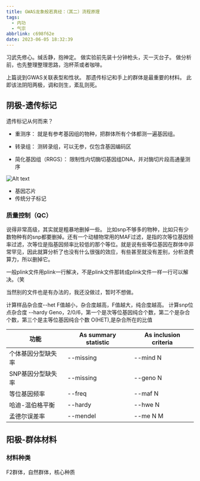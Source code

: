 ```yaml
---
title: GWAS龙象般若真经：（其二）流程原理
tags:
  - 内功
  - 气宗
abbrlink: c698f62e
date: 2023-06-05 18:32:39
---
```


习武先修心。缄舌静，抱神定。
做实验前先装十分钟枪头，灭一灭台子。
做分析前，也先整理整理思路，泡杯茶或者咖啡。

上篇说到GWAS关联表型和性状。
那遗传标记和手上的群体是最重要的材料。
此即该法阴阳两极，调和则生，紊乱则死。

## 阴极-遗传标记
遗传标记从何而来？
- 重测序：
就是有参考基因组的物种，把群体所有个体都测一遍基因组。

- 转录组：
测转录组，可以无参，仅包含基因编码区

- 简化基因组（RRGS）：
限制性内切酶切基因组DNA，并对酶切片段高通量测序

![Alt text](http://www.lc-bio.com/upload/201805/17/201805171448243883.jpg)

- 基因芯片
- 传统分子标记

### 质量控制（QC）

说得非常高级，其实就是粗暴地删掉一些。
比如snp不够多的物种，比如只有少数物种有的snp都要删掉。还有一个动植物常用的MAF过滤，是指的次等位基因频率过滤，次等位是指基因频率比较低的那个等位。就是说有些等位基因在群体中非常罕见，因此就算分析了也没有什么很强的效应，有些甚至就没有差别，分析浪费算力，所以删掉它。

一般plink文件用plink一行解决，不是plink文件那转成plink文件一样一行可以解决。（笑

当然别的文件也是有办法的，我还没做过，暂时不想做。

计算样品杂合度--het
F值越小，杂合度越高，F值越大，纯合度越高。
计算snp位点杂合度 --hardy
Geno，2/0/6，第一个是次等位基因纯合个数，第二个是杂合个数，第三个是主等位基因纯合个数
O(HET),是杂合所在的比值

|功能|As summary statistic|As inclusion criteria|
---|---|---|
|个体基因分型缺失率|--missing|--mind N|
SNP基因分型缺失率|--missing|--geno N|
等位基因频率|--freq|--maf N|
哈迪-温伯格平衡|--hardy|--hwe N
孟德尔误差率|--mendel|--me N M

## 阳极-群体材料

### 材料种类
F2群体，自然群体，核心种质



